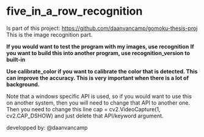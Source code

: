 # five_in_a_row_recognition

Is part of this project: https://github.com/daanvancamp/gomoku-thesis-proj
This is the image recognition part.

**If you would want to test the program with my images, use recognition**
**If you want to build this into another program, use recognition_version to built-in**

**Use calibrate_color if you want to calibrate the color that is detected. This can improve the accuracy. This is very important when there is a lot of background.**

Note that a windows specific API is used, so if you would want to use this on another system, then you will need to change that API to another one. Then you need to change this line     cap = cv2.VideoCapture(1, cv2.CAP_DSHOW) and just delete that API/keyword argument.
 

developped by: @daanvancamp
